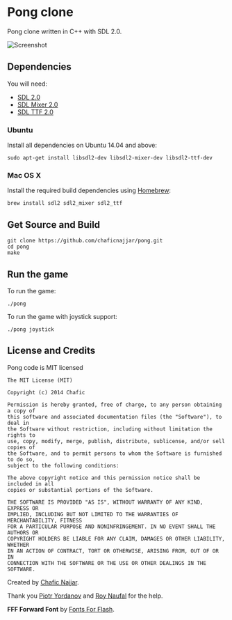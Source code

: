 Pong clone
=============

Pong clone written in C++ with SDL 2.0.

![Screenshot](https://cloud.githubusercontent.com/assets/1498164/5608125/295a3186-9481-11e4-968b-04987a925a93.png)

## Dependencies

You will need:

+ [SDL 2.0](https://www.libsdl.org/hg.php)
+ [SDL Mixer 2.0](http://www.libsdl.org/projects/SDL_mixer/)
+ [SDL TTF 2.0](https://www.libsdl.org/projects/SDL_ttf/)

### Ubuntu

Install all dependencies on Ubuntu 14.04 and above:

`sudo apt-get install libsdl2-dev libsdl2-mixer-dev libsdl2-ttf-dev`

### Mac OS X

Install the required build dependencies using [Homebrew](http://brew.sh/):

`brew install sdl2 sdl2_mixer sdl2_ttf`

## Get Source and Build

```
git clone https://github.com/chaficnajjar/pong.git
cd pong
make
```

## Run the game

To run the game:

`./pong`

To run the game with joystick support:

`./pong joystick`

## License and Credits

Pong code is MIT licensed

```
The MIT License (MIT)

Copyright (c) 2014 Chafic

Permission is hereby granted, free of charge, to any person obtaining a copy of
this software and associated documentation files (the "Software"), to deal in
the Software without restriction, including without limitation the rights to
use, copy, modify, merge, publish, distribute, sublicense, and/or sell copies of
the Software, and to permit persons to whom the Software is furnished to do so,
subject to the following conditions:

The above copyright notice and this permission notice shall be included in all
copies or substantial portions of the Software.

THE SOFTWARE IS PROVIDED "AS IS", WITHOUT WARRANTY OF ANY KIND, EXPRESS OR
IMPLIED, INCLUDING BUT NOT LIMITED TO THE WARRANTIES OF MERCHANTABILITY, FITNESS
FOR A PARTICULAR PURPOSE AND NONINFRINGEMENT. IN NO EVENT SHALL THE AUTHORS OR
COPYRIGHT HOLDERS BE LIABLE FOR ANY CLAIM, DAMAGES OR OTHER LIABILITY, WHETHER
IN AN ACTION OF CONTRACT, TORT OR OTHERWISE, ARISING FROM, OUT OF OR IN
CONNECTION WITH THE SOFTWARE OR THE USE OR OTHER DEALINGS IN THE SOFTWARE.
```

Created by [Chafic Najjar](https://github.com/chaficnajjar).

Thank you [Piotr Yordanov](https://github.com/tUrG0n) and [Roy Naufal](https://github.com/roynaufal) for the help.

**FFF Forward Font** by [Fonts For Flash](http://www.fontsforflash.com/).
